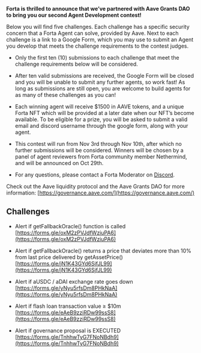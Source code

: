 **Forta is thrilled to announce that we’ve partnered with Aave Grants DAO to bring you our second Agent Development contest!**

Below you will find five challenges. Each challenge has a specific security concern that a Forta Agent can solve, provided by Aave. Next to each challenge is a link to a Google Form, which you may use to submit an Agent you develop that meets the challenge requirements to the contest judges.

- Only the first ten (10) submissions to each challenge that meet the challenge requirements below will be considered.

- After ten valid submissions are received, the Google Form will be closed and you will be unable to submit any further agents, so work fast!
  As long as submissions are still open, you are welcome to build agents for as many of these challenges as you can!

- Each winning agent will receive $1500 in AAVE tokens, and a unique Forta NFT which will be provided at a later date when our NFT’s become available.
  To be eligible for a prize, you will be asked to submit a valid email and discord username through the google form, along with your agent.

- This contest will run from Nov 3rd through Nov 10th, after which no further submissions will be considered.
  Winners will be chosen by a panel of agent reviewers from Forta community member Nethermind, and will be announced on Oct 29th.

- For any questions, please contact a Forta Moderator on [Discord](https://discord.gg/rsc55DqcCy).

Check out the Aave liquidity protocol and the Aave Grants DAO for more information: [https://governance.aave.com/](https://governance.aave.com/)

## Challenges

- Alert if getFallbackOracle() function is called [https://forms.gle/oxM2zPVJdfWziuPA6](https://forms.gle/oxM2zPVJdfWziuPA6)

- Alert if getFallbackOracle() returns a price that deviates more than 10% from last price delivered by getAssetPrice() [https://forms.gle/jN1K43GYd6SjfJL99](https://forms.gle/jN1K43GYd6SjfJL99)

- Alert if aUSDC / aDAI exchange rate goes down [https://forms.gle/yNyu5rfsDm8PHkNaA](https://forms.gle/yNyu5rfsDm8PHkNaA)

- Alert if flash loan transaction value ≥ $10m [https://forms.gle/eAeB9zziRDw99ssS8](https://forms.gle/eAeB9zziRDw99ssS8)

- Alert if governance proposal is EXECUTED [https://forms.gle/TnhhwTyG7FNoNBdh9](https://forms.gle/TnhhwTyG7FNoNBdh9)
